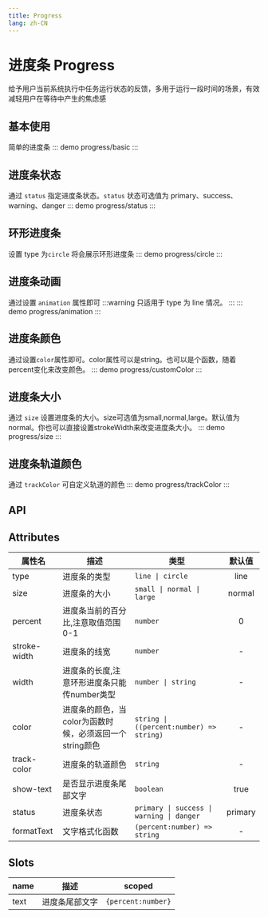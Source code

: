 ```yaml
---
title: Progress
lang: zh-CN
---
```


# 进度条 Progress
给予用户当前系统执行中任务运行状态的反馈，多用于运行一段时间的场景，有效减轻用户在等待中产生的焦虑感

## 基本使用
简单的进度条
::: demo 
progress/basic
:::


## 进度条状态
通过 `status` 指定进度条状态。`status` 状态可选值为 primary、success、warning、danger
::: demo 
progress/status
:::

## 环形进度条
设置 type 为`circle` 将会展示环形进度条
::: demo 
progress/circle
:::

## 进度条动画
通过设置 `animation` 属性即可
:::warning
只适用于 type 为 line 情况。
:::
::: demo 
progress/animation
:::

## 进度条颜色
通过设置`color`属性即可。color属性可以是string。也可以是个函数，随着percent变化来改变颜色。
::: demo 
progress/customColor
:::

## 进度条大小
通过 `size` 设置进度条的大小。size可选值为small,normal,large。默认值为normal。你也可以直接设置strokeWidth来改变进度条大小。
::: demo 
progress/size
:::

## 进度条轨道颜色
通过 `trackColor` 可自定义轨道的颜色
::: demo 
progress/trackColor
:::


## API
## Attributes
|属性名|描述|类型|默认值|
|---|---|---|:---:|
|type|进度条的类型| `line \| circle`|line|
|size|进度条的大小|`small \| normal \| large`|normal|
|percent|进度条当前的百分比,注意取值范围0-1|`number` |0|
|stroke-width|进度条的线宽|`number`|-|
|width|进度条的长度,注意环形进度条只能传number类型|`number \| string`|-|
|color|进度条的颜色，当color为函数时候，必须返回一个string颜色|`string \|((percent:number) => string)`|-|
|track-color|进度条的轨道颜色|`string`|-|
|show-text|是否显示进度条尾部文字|`boolean`|true|
|status|进度条状态|`primary \| success \| warning \| danger`|primary|
|formatText|文字格式化函数|`(percent:number) => string`|-|

## Slots
|name|描述|scoped|
|---|---|---|
|text|进度条尾部文字|`{percent:number}`|

